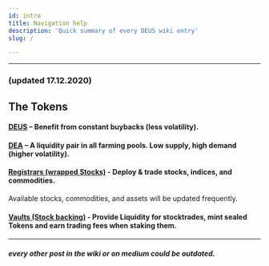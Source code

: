 ```yaml
---
id: intro
title: Navigation help
description: 'Quick summary of every DEUS wiki entry'
slug: /

---
```


___
### (updated 17.12.2020)
## The Tokens
#### [DEUS](deus.md) – Benefit from constant buybacks (less volatility).
#### [DEA](dea) – A liquidity pair in all farming pools. Low supply, high demand (higher volatility).
#### [Registrars (wrapped Stocks)](stocks) - Deploy & trade stocks, indices, and commodities.
Available stocks, commodities, and assets will be updated frequently.
####  [Vaults (Stock backing)](vaults) - Provide Liquidity for stocktrades, mint sealed Tokens and earn trading fees when staking them.




___
##### every other post in the wiki or on medium could be outdated.
